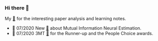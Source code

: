 ### Hi there 👋

My [📙](https://ruihongqiu.github.io/year-archive/) for the interesting paper analysis and learning notes.

- 📢 07/2020 New [📙](https://ruihongqiu.github.io/posts/2020/07/mine/) about Mutual Information Neural Estimation.
- 📢 07/2020 3MT [🎦](https://www.youtube.com/watch?v=zVEHeSwpHYo&t) for the Runner-up and the People Choice awards.

<!--
**RuihongQiu/RuihongQiu** is a ✨ _special_ ✨ repository because its `README.md` (this file) appears on your GitHub profile.

Here are some ideas to get you started:

- 🔭 I’m currently working on ...
- 🌱 I’m currently learning ...
- 👯 I’m looking to collaborate on ...
- 🤔 I’m looking for help with ...
- 💬 Ask me about ...
- 📫 How to reach me: ...
- 😄 Pronouns: ...
- ⚡ Fun fact: ...
-->

